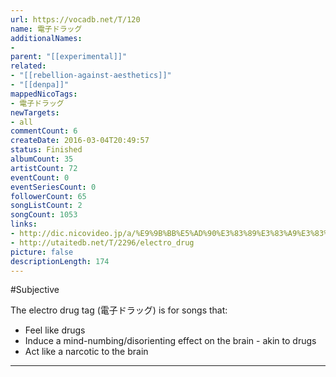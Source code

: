 ```yaml
---
url: https://vocadb.net/T/120
name: 電子ドラッグ
additionalNames: 
- 
parent: "[[experimental]]"
related:
- "[[rebellion-against-aesthetics]]"
- "[[denpa]]"
mappedNicoTags:
- 電子ドラッグ
newTargets:
- all
commentCount: 6
createDate: 2016-03-04T20:49:57
status: Finished
albumCount: 35
artistCount: 72
eventCount: 0
eventSeriesCount: 0
followerCount: 65
songListCount: 2
songCount: 1053
links: 
- http://dic.nicovideo.jp/a/%E9%9B%BB%E5%AD%90%E3%83%89%E3%83%A9%E3%83%83%E3%82%B0
- http://utaitedb.net/T/2296/electro_drug
picture: false
descriptionLength: 174
---
```


#Subjective

The electro drug tag (電子ドラッグ) is for songs that:
- Feel like drugs
- Induce a mind-numbing/disorienting effect on the brain - akin to drugs
- Act like a narcotic to the brain

---

